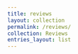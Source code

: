 ```yaml
---
title: reviews
layout: collection
permalink: /reviews/
collection: Reviews
entries_layout: list
---
```


